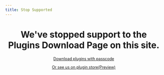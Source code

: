```yaml
---
title: Stop Supported
---
```

<style>
h1 {text-align: center;}
h4 {text-align: center;}
h3 {text-align: center;}
p {text-align: center;}
</style>
<style type="text/css">
  #left{
        text-align:left;
  }
  #right{
        text-align:right;
  }
  #banner{
                 font-size:12.5px;
                 line-height: 40px;
                 background-color: #f0f0f0;
                 weight: 100%;
                 color: #000000;
                 text-align: center;
  }
  hr{
     margin: 20px auto
</style>
<h1>We've stopped support to the Plugins Download Page on this site.</h1>
<p style="font-size:12.5px;"><a href="/jump/mega-download">Download plugins with passcode</a></p>
<p style="font-size:12.5px;"><a href="/jump/plugin-store">Or see us on plugin store(Preview)</a></p>
